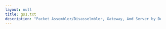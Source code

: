 ```yaml
---
layout: null
title: gs1.txt
description: "Packet Assembler/Disasselmbler, Gateway, And Server by Doctor Dissector (March 23, 1990)"
---
```

